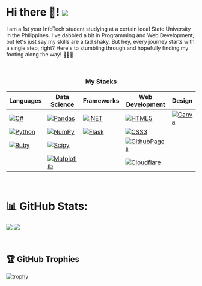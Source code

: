 # Hi there 👋! ![](https://visitcount.itsvg.in/api?id=derkandre&icon=3&color=7)

I am a 1st year InfoTech student studying at a certain local State University in the Philippines. I've dabbled a bit in Programming and Web Development, but let's just say my skills are a tad shaky. But hey, every journey starts with a single step, right? Here's to stumbling through and hopefully finding my footing along the way! 🧑‍💻🍷


<div align="center">
  <br>
<h3>My Stacks</h3>

| Languages | Data Science | Frameworks | Web Development | Design |
|-----------|--------------|------------|-----------------|--------|
| [![C#](https://img.shields.io/badge/c%23-%23239120.svg?style=flat&logo=csharp&logoColor=white)](#) | [![Pandas](https://img.shields.io/badge/pandas-%23150458.svg?style=flat&logo=pandas&logoColor=white)](#) | [![.NET](https://img.shields.io/badge/.NET-5C2D91?style=flat&logo=.net&logoColor=white)](#) | [![HTML5](https://img.shields.io/badge/html5-%23E34F26.svg?style=flat&logo=html5&logoColor=white)](#) | [![Canva](https://img.shields.io/badge/Canva-%2300C4CC.svg?style=flat&logo=Canva&logoColor=white)](#) |
| [![Python](https://img.shields.io/badge/python-3670A0?style=flat&logo=python&logoColor=ffdd54)](#) | [![NumPy](https://img.shields.io/badge/numpy-%23013243.svg?style=flat&logo=numpy&logoColor=white)](#) | [![Flask](https://img.shields.io/badge/flask-%23000.svg?style=flat&logo=flask&logoColor=white)](#) | [![CSS3](https://img.shields.io/badge/css3-%231572B6.svg?style=flat&logo=css3&logoColor=white)](#) |  |
| [![Ruby](https://img.shields.io/badge/ruby-%23CC342D.svg?style=flat&logo=ruby&logoColor=white)](#) | [![Scipy](https://img.shields.io/badge/SciPy-%230C55A5.svg?style=flat&logo=scipy&logoColor=%white)](#) |   | [![GithubPages](https://img.shields.io/badge/github%20pages-121013?style=flat&logo=github&logoColor=white)](#) |  |
|  | [![Matplotlib](https://img.shields.io/badge/Matplotlib-%23ffffff.svg?style=flat&logo=Matplotlib&logoColor=black)](#) |  | [![Cloudflare](https://img.shields.io/badge/Cloudflare-F38020?style=flat&logo=Cloudflare&logoColor=white)](#) |  |
</div>

<br>

# 📊 GitHub Stats:

[![](http://github-profile-summary-cards.vercel.app/api/cards/profile-details?username=derkandre&theme=radical)](#) [![](https://github-readme-stats.vercel.app/api/top-langs/?username=derkandre&theme=radical&hide_border=false&include_all_commits=true&count_private=false&layout=compact)](#) 

<br>

## 🏆 GitHub Trophies
[![trophy](https://github-profile-trophy.vercel.app/?username=derkandre&theme=radical)](https://github.com/ryo-ma/github-profile-trophy)

<!--
**derkandre/derkandre** is a ✨ _special_ ✨ repository because its `README.md` (this file) appears on your GitHub profile.

Here are some ideas to get you started:

- 🔭 I’m currently working on ...
- 🌱 I’m currently learning ...
- 👯 I’m looking to collaborate on ...
- 🤔 I’m looking for help with ...
- 💬 Ask me about ...
- 📫 How to reach me: ...
- 😄 Pronouns: ...
- ⚡ Fun fact: ...
-->
